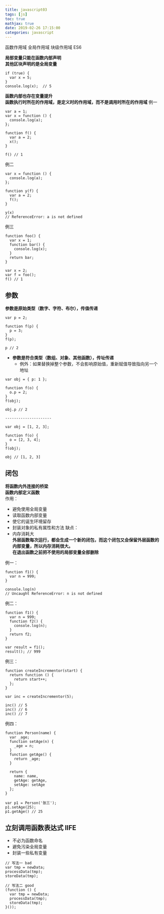 ```yaml
---
title: javascript03
tags: [js]
toc: true
mathjax: true
date: 2019-02-26 17:15:00
categories: javascript
---
```

函数作用域
全局作用域
块级作用域 ES6

**局部变量只能在函数内部声明**  
**其他区块声明的是全局变量**
```
if (true) {
  var x = 5;
}
console.log(x);  // 5
```

**函数内部也存在变量提升**  
**函数执行时所在的作用域，是定义时的作用域，而不是调用时所在的作用域**
例一
```
var a = 1;
var x = function () {
  console.log(a);
};

function f() {
  var a = 2;
  x();
}

f() // 1
```

例二
```
var x = function () {
  console.log(a);
};

function y(f) {
  var a = 2;
  f();
}

y(x)
// ReferenceError: a is not defined
```

例三
```
function foo() {
  var x = 1;
  function bar() {
    console.log(x);
  }
  return bar;
}

var x = 2;
var f = foo();
f() // 1
```

## 参数
**参数是原始类型（数字、字符、布尔），传值传递**  
```
var p = 2;

function f(p) {
  p = 3;
}
f(p);

p // 2
```
+ **参数是符合类型（数组、对象、其他函数），传址传递** 
  + 例外：如果替换掉整个参数，不会影响原始值，重新赋值导致指向另一个地址
```
var obj = { p: 1 };

function f(o) {
  o.p = 2;
}
f(obj);

obj.p // 2

---------------------

var obj = [1, 2, 3];

function f(o) {
  o = [2, 3, 4];
}
f(obj);

obj // [1, 2, 3]

```

## 闭包
**将函数内外连接的桥梁**  
**函数内部定义函数**  
作用：
+ 避免使用全局变量
+ 读取函数内部变量
+ 使它的诞生环境留存
+ 封装对象的私有属性和方法
缺点：
+ 内存消耗大  
**外层函数每次运行，都会生成一个新的闭包，而这个闭包又会保留外层函数的内部变量，所以内存消耗很大。**    
**在退出函数之前把不使用的局部变量全部删除** 

例一：
```
function f1() {
  var n = 999;
}

console.log(n)
// Uncaught ReferenceError: n is not defined
```
例二：
```
function f1() {
  var n = 999;
  function f2() {
    console.log(n);
  }
  return f2;
}

var result = f1();
result(); // 999
```
例三：
```
function createIncrementor(start) {
  return function () {
    return start++;
  };
}

var inc = createIncrementor(5);

inc() // 5
inc() // 6
inc() // 7
```
例四：
```
function Person(name) {
  var _age;
  function setAge(n) {
    _age = n;
  }
  function getAge() {
    return _age;
  }

  return {
    name: name,
    getAge: getAge,
    setAge: setAge
  };
}

var p1 = Person('张三');
p1.setAge(25);
p1.getAge() // 25
```

## 立刻调用函数表达式 IIFE
+ 不必为函数命名
+ 避免污染全局变量
+ 封装一些私有变量
```
// 写法一 bad
var tmp = newData;
processData(tmp);
storeData(tmp);

// 写法二 good
(function () {
  var tmp = newData;
  processData(tmp);
  storeData(tmp);
}());
```